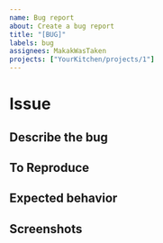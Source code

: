 ```yaml
---
name: Bug report
about: Create a bug report
title: "[BUG]"
labels: bug
assignees: MakakWasTaken
projects: ["YourKitchen/projects/1"]
---
```


# Issue

## Describe the bug

<!--- A clear and concise description of what the bug is. --->

## To Reproduce

<!--- Steps to reproduce the behavior:
1. Go to '...'
2. Click on '....'
3. Scroll down to '....'
4. See error --->

## Expected behavior

<!--- A clear and concise description of what you expected to happen. --->

## Screenshots

<!--- If applicable, add screenshots to help explain your problem. --->
